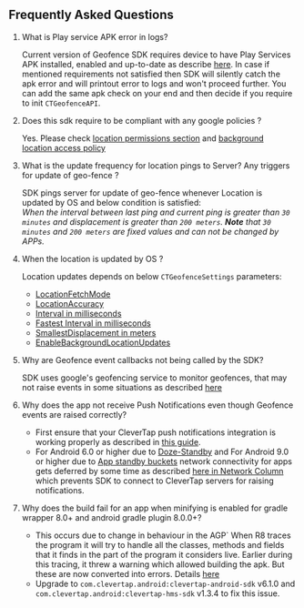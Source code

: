 ## Frequently Asked Questions

1. What is Play service APK error in logs?

   Current version of Geofence SDK requires device to have Play Services APK installed, enabled and up-to-date as describe [here](https://developers.google.com/android/guides/setup#ensure_devices_have_the_google_play_services_apk). In case if mentioned requirements not satisfied then SDK will silently catch the apk error and will printout error to logs and won't proceed further. You can add the same apk check on your end and then decide if you require to init `CTGeofenceAPI`. 

2. Does this sdk require to be compliant with any google policies ?

   Yes. Please check [location permissions section](https://support.google.com/googleplay/android-developer/answer/9888170?hl=en) and [background location access policy](https://support.google.com/googleplay/android-developer/answer/9799150?hl=en)
   
3. What is the update frequency for location pings to Server? Any triggers for update of geo-fence ?

   SDK pings server for update of geo-fence whenever Location is updated by OS and below condition is satisfied:<br>
   <i>When the interval between last ping and current ping is greater than `30 minutes` and displacement is greater than `200 meters`.  **Note** that `30 minutes` and `200 meters` are fixed values and can not be changed by APPs.</i>
   
4. When the location is updated by OS ?
   
   Location updates depends on below `CTGeofenceSettings` parameters:<br>
   * [LocationFetchMode](Settings.md#locationfetchmode-)
   * [LocationAccuracy](Settings.md#locationaccuracy)
   * [Interval in milliseconds](Settings.md#interval-in-milliseconds)
   * [Fastest Interval in milliseconds](Settings.md#fastest-interval-in-milliseconds)
   * [SmallestDisplacement in meters](Settings.md#smallestdisplacement-in-meters)
   * [EnableBackgroundLocationUpdates](Settings.md#enablebackgroundlocationupdates)
   
5. Why are Geofence event callbacks not being called by the SDK?

   SDK uses google's geofencing service to monitor geofences, that may not raise events in some situations as described [here](https://developer.android.com/training/location/geofencing#Troubleshooting) 
   
6. Why does the app not receive Push Notifications even though Geofence events are raised correctly?

   * First ensure that your CleverTap push notifications integration is working properly as described in [this guide](https://developer.clevertap.com/docs/android#section-push-notifications).<br>
   * For Android 6.0 or higher due to [Doze-Standby](https://developer.android.com/training/monitoring-device-state/doze-standby) and For Android 9.0 or higher due to [App standby buckets](https://developer.android.com/topic/performance/appstandby) network connectivity for apps gets deferred by some time as described [here in Network Column](https://developer.android.com/topic/performance/power/power-details) which prevents SDK to connect to CleverTap servers for raising notifications.

7. Why does the build fail for an app when minifying is enabled for gradle wrapper 8.0+ and android gradle plugin 8.0.0+?

   * This occurs due to change in behaviour in the AGP`
     When R8 traces the program it will try to handle all the classes, methods and fields that it finds in the part of the program it considers live. Earlier during this tracing, it threw a warning which allowed building the apk. But these are now converted into errors. Details [here](https://developer.android.com/build/releases/past-releases/agp-8-0-0-release-notes)
   * Upgrade to `com.clevertap.android:clevertap-android-sdk` v6.1.0 and `com.clevertap.android:clevertap-hms-sdk` v1.3.4 to fix this issue.